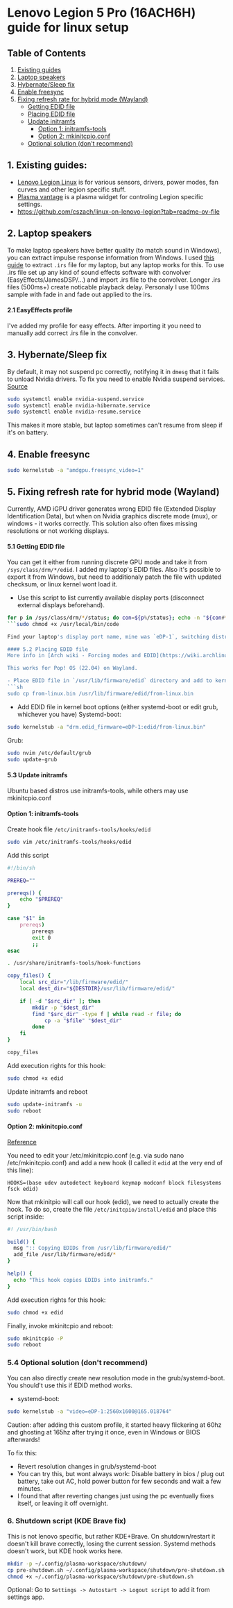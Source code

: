 
# Lenovo Legion 5 Pro (16ACH6H) guide for linux setup

## Table of Contents

1. [Existing guides](#1-existing-guides)
2. [Laptop speakers](#2-laptop-speakers)
3. [Hybernate/Sleep fix](#3-hybernatesleep-fix)
4. [Enable freesync](#4-enable-freesync)
5. [Fixing refresh rate for hybrid mode (Wayland)](#5-fixing-refresh-rate-for-hybrid-mode-wayland)
   - [Getting EDID file](#51-getting-edid-file)
   - [Placing EDID file](#52-placing-edid-file)
   - [Update initramfs](#53-update-initramfs)
     - [Option 1: initramfs-tools](#option-1-initramfs-tools)
     - [Option 2: mkinitcpio.conf](#option-2-mkinitcpioconf)
   - [Optional solution (don't recommend)](#54-optional-solution-dont-recommend)



## 1. Existing guides:
- [Lenovo Legion Linux](https://github.com/johnfanv2/LenovoLegionLinux) is for various sensors, drivers, power modes, fan curves and other legion specific stuff.
- [Plasma vantage](https://store.kde.org/p/2150610) is a plasma widget for controling Legion specific settings.
- https://github.com/cszach/linux-on-lenovo-legion?tab=readme-ov-file


## 2. Laptop speakers
To make laptop speakers have better quality (to match sound in Windows), you can extract impulse response information from Windows. I used [this guide](https://github.com/shuhaowu/linux-thinkpad-speaker-improvements) to extract `.irs` file for my laptop, but any laptop works for this.
To use .irs file set up any kind of sound effects software with convolver (EasyEffects/JamesDSP/...) and import .irs file to the convolver. Longer .irs files (500ms+) create noticable playback delay. Personaly I use 100ms sample with fade in and fade out applied to the irs.
#### 2.1 EasyEffects profile
I've added my profile for easy effects. After importing it you need to manually add correct .irs file in the convolver.

## 3. Hybernate/Sleep fix
By default, it may not suspend pc correctly, notifying it in `dmesg` that it fails to unload Nvidia drivers. To fix you need to enable Nvidia suspend services. [Source](https://bbs.archlinux.org/viewtopic.php?id=288181)
```sh
sudo systemctl enable nvidia-suspend.service
sudo systemctl enable nvidia-hibernate.service
sudo systemctl enable nvidia-resume.service
```
This makes it more stable, but laptop sometimes can't resume from sleep if it's on battery.

## 4. Enable freesync
```sh
sudo kernelstub -a "amdgpu.freesync_video=1"
```

## 5. Fixing refresh rate for hybrid mode (Wayland)
Currently, AMD iGPU driver generates wrong EDID file (Extended Display Identification Data), but when on Nvidia graphics discrete mode (mux), or windows - it works correctly. This solution also often fixes missing resolutions or not working displays.

#### 5.1 Getting EDID file
You can get it either from running discrete GPU mode and take it from `/sys/class/drm/*/edid`. I added my laptop's EDID files.
Also it's possible to export it from Windows, but need to additionaly patch the file with updated checksum, or linux kernel wont load it. 

- Use this script to list currently available display ports (disconnect external displays beforehand).
```sh
for p in /sys/class/drm/*/status; do con=${p%/status}; echo -n "${con#*/card?-}: "; cat $p; done
```sudo chmod +x /usr/local/bin/code

Find your laptop's display port name, mine was `eDP-1`, switching distros could change it.

#### 5.2 Placing EDID file
More info in [Arch wiki - Forcing modes and EDID](https://wiki.archlinux.org/title/kernel_mode_setting#Forcing_modes_and_EDID)

This works for Pop! OS (22.04) on Wayland.

- Place EDID file in `/usr/lib/firmware/edid` directory and add to kernel cmd
```sh
sudo cp from-linux.bin /usr/lib/firmware/edid/from-linux.bin
```
- Add EDID file in kernel boot options (either systemd-boot or edit grub, whichever you have)
Systemd-boot:
```sh
sudo kernelstub -a "drm.edid_firmware=eDP-1:edid/from-linux.bin"
```
Grub:
```sh
sudo nvim /etc/default/grub
sudo update-grub
```

#### 5.3 Update initramfs
Ubuntu based distros use initramfs-tools, while others may use mkinitcpio.conf
#### Option 1: initramfs-tools
Create hook file `/etc/initramfs-tools/hooks/edid`
```sh
sudo vim /etc/initramfs-tools/hooks/edid
```
Add this script
```bash
#!/bin/sh

PREREQ=""

prereqs() {
    echo "$PREREQ"
}

case "$1" in
    prereqs)
        prereqs
        exit 0
        ;;
esac

. /usr/share/initramfs-tools/hook-functions

copy_files() {
    local src_dir="/lib/firmware/edid/"
    local dest_dir="${DESTDIR}/usr/lib/firmware/edid/"

    if [ -d "$src_dir" ]; then
        mkdir -p "$dest_dir"
        find "$src_dir" -type f | while read -r file; do
            cp -a "$file" "$dest_dir"
        done
    fi
}

copy_files
```

Add execution rights for this hook:
```sh
sudo chmod +x edid
```

Update initramfs and reboot
```sh
sudo update-initramfs -u
sudo reboot
```

#### Option 2: mkinitcpio.conf
[Reference](https://www.reddit.com/r/pop_os/comments/soo7eh/comment/j40hyfa/)

You need to edit your /etc/mkinitcpio.conf (e.g. via sudo nano /etc/mkinitcpio.conf) and add a new hook (I called it `edid` at the very end of this line):
```
HOOKS=(base udev autodetect keyboard keymap modconf block filesystems fsck edid)
```
Now that mkinitpio will call our hook (edid), we need to actually create the hook. To do so, create the file `/etc/initcpio/install/edid` and place this script inside:
```bash
#! /usr/bin/bash

build() {
  msg ":: Copying EDIDs from /usr/lib/firmware/edid/"
  add_file /usr/lib/firmware/edid/*
}

help() {
  echo "This hook copies EDIDs into initramfs."
}
```
Add execution rights for this hook:
```sh
sudo chmod +x edid
```

Finally, invoke mkinitcpio and reboot:
```sh
sudo mkinitcpio -P
sudo reboot
```


### 5.4 Optional solution (don't recommend)
 You can also directly create new resolution mode in the grub/systemd-boot. You should't use this if EDID method works.


- systemd-boot:
```sh
sudo kernelstub -a "video=eDP-1:2560x1600@165.018764"
```

Caution: after adding this custom profile, it started heavy flickering at 60hz and ghosting at 165hz after trying it once, even in Windows or BIOS afterwards!

To fix this:
- Revert resolution changes in grub/systemd-boot
- You can try this, but wont always work: Disable battery in bios / plug out battery, take out AC, hold power button for few seconds and wait a few minutes.
- I found that after reverting changes just using the pc eventually fixes itself, or leaving it off overnight.

### 6. Shutdown script (KDE Brave fix)
This is not lenovo specific, but rather KDE+Brave. On shutdown/restart it doesn't kill brave correctly, losing the current session. Systemd methods doesn't work, but KDE hook works here.
```sh
mkdir -p ~/.config/plasma-workspace/shutdown/
cp pre-shutdown.sh ~/.config/plasma-workspace/shutdown/pre-shutdown.sh
chmod +x ~/.config/plasma-workspace/shutdown/pre-shutdown.sh
```
Optional: Go to `Settings -> Autostart -> Logout script` to add it from settings app.